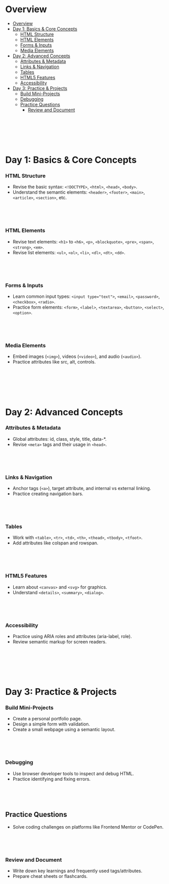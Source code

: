 # Overview

- [Overview](#overview)
- [Day 1: Basics \& Core Concepts](#day-1-basics--core-concepts)
  - [HTML Structure](#html-structure)
  - [HTML Elements](#html-elements)
  - [Forms \& Inputs](#forms--inputs)
  - [Media Elements](#media-elements)
- [Day 2: Advanced Concepts](#day-2-advanced-concepts)
  - [Attributes \& Metadata](#attributes--metadata)
  - [Links \& Navigation](#links--navigation)
  - [Tables](#tables)
  - [HTML5 Features](#html5-features)
  - [Accessibility](#accessibility)
- [Day 3: Practice \& Projects](#day-3-practice--projects)
  - [Build Mini-Projects](#build-mini-projects)
  - [Debugging](#debugging)
  - [Practice Questions](#practice-questions)
    - [Review and Document](#review-and-document)

&nbsp;

&nbsp;

&nbsp;

# Day 1: Basics & Core Concepts

### HTML Structure

- Revise the basic syntax: `<!DOCTYPE>`, `<html>`, `<head>`, `<body>`.
- Understand the semantic elements: `<header>`, `<footer>`, `<main>`, `<article>`, `<section>`, etc.

&nbsp;

&nbsp;

### HTML Elements

- Revise text elements: `<h1>` to `<h6>`, `<p>`, `<blockquote>`, `<pre>`, `<span>`, `<strong>`, `<em>`.
- Revise list elements: `<ul>`, `<ol>`, `<li>`, `<dl>`, `<dt>`, `<dd>`.

&nbsp;

&nbsp;

### Forms & Inputs

- Learn common input types: `<input type="text">`, `<email>`, `<password>`, `<checkbox>`, `<radio>`.
- Practice form elements: `<form>`, `<label>`, `<textarea>`, `<button>`, `<select>`, `<option>`.

&nbsp;

&nbsp;

### Media Elements

- Embed images (`<img>`), videos (`<video>`), and audio (`<audio>`).
- Practice attributes like src, alt, controls.

&nbsp;

&nbsp;

&nbsp;

# Day 2: Advanced Concepts

### Attributes & Metadata

- Global attributes: id, class, style, title, data-\*.
- Revise `<meta>` tags and their usage in `<head>`.

&nbsp;

&nbsp;

### Links & Navigation

- Anchor tags (`<a>`), target attribute, and internal vs external linking.
- Practice creating navigation bars.

&nbsp;

&nbsp;

### Tables

- Work with `<table>`, `<tr>`, `<td>`, `<th>`, `<thead>`, `<tbody>`, `<tfoot>`.
- Add attributes like colspan and rowspan.

&nbsp;

&nbsp;

### HTML5 Features

- Learn about `<canvas>` and `<svg>` for graphics.
- Understand `<details>`, `<summary>`, `<dialog>`.

&nbsp;

&nbsp;

### Accessibility

- Practice using ARIA roles and attributes (aria-label, role).
- Review semantic markup for screen readers.

&nbsp;

&nbsp;

&nbsp;

# Day 3: Practice & Projects

### Build Mini-Projects

- Create a personal portfolio page.
- Design a simple form with validation.
- Create a small webpage using a semantic layout.

&nbsp;

&nbsp;

### Debugging

- Use browser developer tools to inspect and debug HTML.
- Practice identifying and fixing errors.

&nbsp;

&nbsp;

## Practice Questions

- Solve coding challenges on platforms like Frontend Mentor or CodePen.

&nbsp;

&nbsp;

### Review and Document

- Write down key learnings and frequently used tags/attributes.
- Prepare cheat sheets or flashcards.
